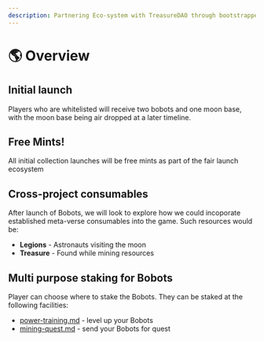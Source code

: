 ```yaml
---
description: Partnering Eco-system with TreasureDAO through bootstrapped liquidity program.
---
```


# 🌎 Overview

## Initial launch

Players who are whitelisted will receive two bobots and one moon base, with the moon base being air dropped at a later timeline.

## Free Mints!

All initial collection launches will be free mints as part of the fair launch ecosystem

## Cross-project consumables

After launch of Bobots, we will look to explore how we could incoporate established meta-verse consumables into the game. Such resources would be:

* **Legions** - Astronauts visiting the moon
* **Treasure** - Found while mining resources

## **Multi purpose staking for Bobots**

Player can choose where to stake the Bobots. They can be staked at the following facilities:

* &#x20;[power-training.md](../facilities/power-training.md "mention") - level up your Bobots
* [mining-quest.md](../facilities/mining-quest.md "mention") - send your Bobots for quest



